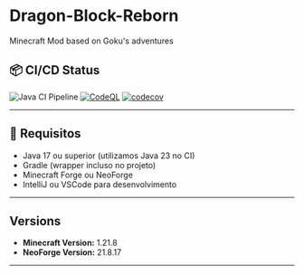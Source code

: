 # Dragon-Block-Reborn
Minecraft Mod based on Goku's adventures

## 📦 CI/CD Status

![Java CI Pipeline](https://github.com/Rgerva/Dragon-Block-Reborn/actions/workflows/ci-pipeline.yml/badge.svg)
[![CodeQL](https://github.com/RGerva/Dragon-Block-Reborn/actions/workflows/ci-pipeline.yml/badge.svg)](https://github.com/RGerva/Dragon-Block-Reborn/security/code-scanning)
[![codecov](https://codecov.io/gh/RGerva/Dragon-Block-Reborn/branch/main/graph/badge.svg)](https://codecov.io/gh/RGerva/Dragon-Block-Reborn)

---

## 🔧 Requisitos

- Java 17 ou superior (utilizamos Java 23 no CI)
- Gradle (wrapper incluso no projeto)
- Minecraft Forge ou NeoForge
- IntelliJ ou VSCode para desenvolvimento

---

## Versions

<!--version-info-start-->
- **Minecraft Version:** 1.21.8
- **NeoForge Version:** 21.8.17
<!--version-info-end-->

---
